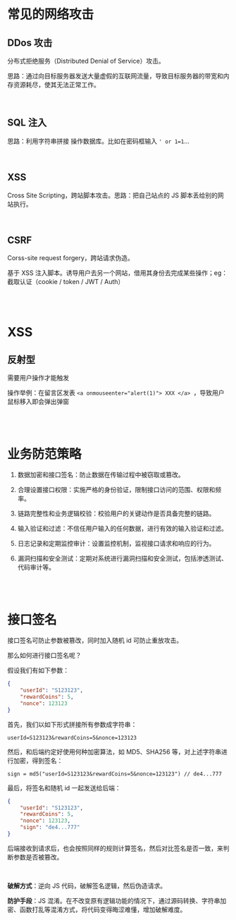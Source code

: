 # 常见的网络攻击

## DDos 攻击

分布式拒绝服务（Distributed Denial of Service）攻击。

思路：通过向目标服务器发送大量虚假的互联网流量，导致目标服务器的带宽和内存资源耗尽，使其无法正常工作。

<br>

## SQL 注入

思路：利用字符串拼接 操作数据库。比如在密码框输入 `' or 1=1`...

<br>

## XSS

Cross Site Scripting，跨站脚本攻击。思路：把自己站点的 JS 脚本丢给别的网站执行。

<br>

## CSRF

Corss-site request forgery，跨站请求伪造。

基于 XSS 注入脚本。诱导用户去另一个网站，借用其身份去完成某些操作；eg：截取认证（cookie / token / JWT / Auth）

<br><br>

# XSS

## 反射型

需要用户操作才能触发

操作举例：在留言区发表 `<a onmouseenter="alert(1)"> XXX </a> `，导致用户鼠标移入即会弹出弹窗

<br><br>

# 业务防范策略

1. 数据加密和接口签名：防止数据在传输过程中被窃取或篡改。

2. 合理设置接口权限：实施严格的身份验证，限制接口访问的范围、权限和频率。

3. 链路完整性和业务逻辑校验：校验用户的关键动作是否具备完整的链路。

4. 输入验证和过滤：不信任用户输入的任何数据，进行有效的输入验证和过滤。

5. 日志记录和定期监控审计：设置监控机制，监视接口请求和响应的行为。

6. 漏洞扫描和安全测试：定期对系统进行漏洞扫描和安全测试，包括渗透测试、代码审计等。

<br><br>

# 接口签名

接口签名可防止参数被篡改，同时加入随机 id 可防止重放攻击。

那么如何进行接口签名呢？

假设我们有如下参数：

```json
{
    "userId": "S123123",
    "rewardCoins": 5,
    "nonce": 123123
}
```

首先，我们以如下形式拼接所有参数成字符串：

```
userId=S123123&rewardCoins=5&nonce=123123
```

然后，和后端约定好使用何种加密算法，如 MD5、SHA256 等，对上述字符串进行加密，得到签名：

```
sign = md5("userId=S123123&rewardCoins=5&nonce=123123") // de4...777
```

最后，将签名和随机 id 一起发送给后端：

```json
{
    "userId": "S123123",
    "rewardCoins": 5,
    "nonce": 123123,
    "sign": "de4...777"
}
```

后端接收到请求后，也会按照同样的规则计算签名，然后对比签名是否一致，来判断参数是否被篡改。

<br>

**破解方式**：逆向 JS 代码，破解签名逻辑，然后伪造请求。

**防护手段**：JS 混淆。在不改变原有逻辑功能的情况下，通过源码转换、字符串加密、函数打乱等混淆方式，将代码变得晦涩难懂，增加破解难度。

<br>
